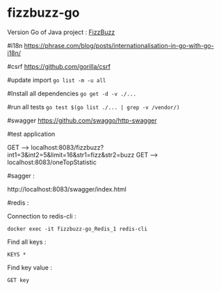 # fizzbuzz-go

Version Go of Java project : [FizzBuzz](https://github.com/julien-boulet/fizzbuzz)

#i18n
https://phrase.com/blog/posts/internationalisation-in-go-with-go-i18n/

#csrf
https://github.com/gorilla/csrf

#update import
```go list -m -u all```

#Install all dependencies
```go get -d -v ./...```

#run all tests
```go test $(go list ./... | grep -v /vendor/)```

#swagger
https://github.com/swaggo/http-swagger


#test application

GET --> localhost:8083/fizzbuzz?int1=3&int2=5&limit=16&str1=fizz&str2=buzz
GET --> localhost:8083/oneTopStatistic

#sagger :

http://localhost:8083/swagger/index.html

#redis :

Connection to redis-cli :

```docker exec -it fizzbuzz-go_Redis_1 redis-cli```

Find all keys :

```KEYS *```

Find key value :

```GET key```